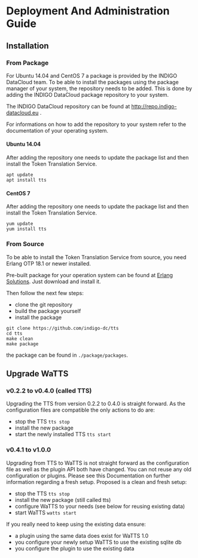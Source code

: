 # Deployment And Administration Guide
## Installation
### From Package
For Ubuntu 14.04 and CentOS 7 a package is provided by the INDIGO DataCloud
team.
To be able to install the packages using the package manager of your system, the
repository needs to be added. This is done by adding the INDIGO DataCloud
package repository to your system.

The INDIGO DataCloud repository can be found at http://repo.indigo-datacloud.eu .


For informations on how to add the repository to your system refer to the
documentation of your operating system.

#### Ubuntu 14.04
After adding the repository one needs to update the package list and then install
the Token Translation Service.
```
apt update
apt install tts
```

#### CentOS 7
After adding the repository one needs to update the package list and then install
the Token Translation Service.
```
yum update
yum install tts
```

### From Source
To be able to install the Token Translation Service from source, you need Erlang
OTP 18.1 or newer installed.

Pre-built package for your operation system can be found at [Erlang Solutions](https://www.erlang-solutions.com/resources/download.html).
Just download and install it.

Then follow the next few steps:
- clone the git repository
- build the package yourself
- install the package
```
git clone https://github.com/indigo-dc/tts
cd tts
make clean
make package
```
the package can be found in `./package/packages`.

## Upgrade WaTTS
### v0.2.2 to v0.4.0 (called TTS)
Upgrading the TTS from version 0.2.2 to 0.4.0 is straight forward.
As the configuration files are compatible the only actions to do are:
* stop the TTS `tts stop`
* install the new package
* start the newly installed TTS `tts start`

### v0.4.1 to v1.0.0
Upgrading from TTS to WaTTS is not straight forward as the configuration file as well as
the plugin API both have changed.
You can not reuse any old configuration or plugins.
Please see this Documentation on further information regarding a fresh setup.
Proposed is a clean and fresh setup:
* stop the TTS `tts stop`
* install the new package (still called tts)
* configure WaTTS to your needs (see below for reusing existing data)
* start WaTTS `watts start`

If you really need to keep using the existing data ensure:
* a plugin using the same data does exist for WaTTS 1.0
* you configure your newly setup WaTTS to use the existing sqlite db
* you configure the plugin to use the existing data

